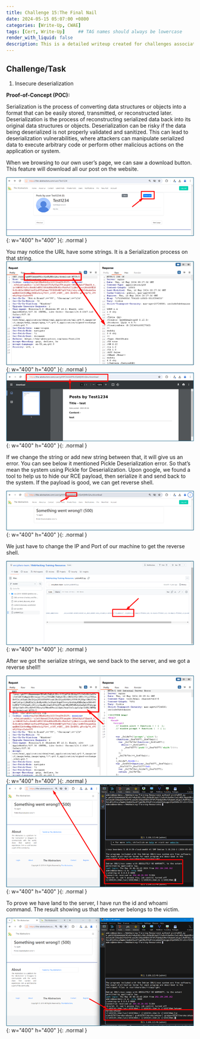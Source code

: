 ```yaml
---
title: Challenge 15:The Final Nail
date: 2024-05-15 05:07:00 +0800
categories: [Write-Up, CWAE]
tags: [Cert, Write-Up]     ## TAG names should always be lowercase
render_with_liquid: false
description: This is a detailed writeup created for challenges associated with the Certified Web AppSecurity Expert (CWAE) certification. 
---
```


## Challenge/Task

1. Insecure deserialization

**Proof-of-Concept (POC):**

Serialization is the process of converting data structures or objects into a format that can be easily stored, transmitted, or reconstructed later. Deserialization is the process of reconstructing serialized data back into its original data structures or objects.
Deserialization can be risky if the data being deserialized is not properly validated and sanitized. This can lead to deserialization vulnerabilities, where attackers can manipulate serialized data to execute arbitrary code or perform other malicious actions on the application or system.

When we browsing to our own user’s page, we can saw a download button. This feature will download all our post on the website. 

![POC-otb](/img/cwae/tfn1.png){: w="400" h="400" }{: .normal }

You may notice the URL have some strings. It is a Serialization process on that string. 
![POC-otb](/img/cwae/tfn2.png){: w="400" h="400" }{: .normal }
![POC-otb](/img/cwae/tfn3.png){: w="400" h="400" }{: .normal }

If we change the string or add new string between that, it will give us an error. You can see below it mentioned Pickle Deserialization error. So that’s mean the system using Pickle for Deserialization. Upon google, we found a tool to help us to hide our RCE payload, then serialize it and send back to the system. If the payload is good, we can get reverse shell.  

![POC-otb](/img/cwae/tfn4.png){: w="400" h="400" }{: .normal }

We just have to change the IP and Port of our machine to get the reverse shell.

![POC-otb](/img/cwae/tfn5.png){: w="400" h="400" }{: .normal }

After we got the serialize strings, we send back to the server, and we got a reverse shell!!

![POC-otb](/img/cwae/tfn6.png){: w="400" h="400" }{: .normal }
![POC-otb](/img/cwae/tfn7.png){: w="400" h="400" }{: .normal }

To prove we have land to the server, I have run the id and whoami command. The result showing us that the server belongs to the victim.

![POC-otb](/img/cwae/tfn8.png){: w="400" h="400" }{: .normal }